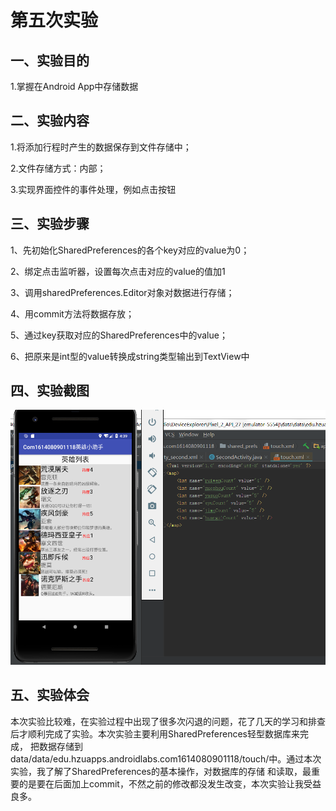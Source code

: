 # 第五次实验

## 一、实验目的
1.掌握在Android App中存储数据

## 二、实验内容
1.将添加行程时产生的数据保存到文件存储中；

2.文件存储方式：内部；

3.实现界面控件的事件处理，例如点击按钮


## 三、实验步骤

1、先初始化SharedPreferences的各个key对应的value为0；

2、绑定点击监听器，设置每次点击对应的value的值加1

3、调用sharedPreferences.Editor对象对数据进行存储；

4、用commit方法将数据存放；

5、通过key获取对应的SharedPreferences中的value；

6、把原来是int型的value转换成string类型输出到TextView中

## 四、实验截图


![image](https://github.com/wojiaojianxiaobai/-/blob/master/%E7%AC%AC%E4%BA%94%E6%AC%A1%E5%AE%9E%E9%AA%8C%E6%88%AA%E5%9B%BE.png)


## 五、实验体会

  本次实验比较难，在实验过程中出现了很多次闪退的问题，花了几天的学习和排查后才顺利完成了实验。本次实验主要利用SharedPreferences轻型数据库来完成，
  把数据存储到data/data/edu.hzuapps.androidlabs.com1614080901118/touch/中。通过本次实验，我了解了SharedPreferences的基本操作，对数据库的存储
  和读取，最重要的是要在后面加上commit，不然之前的修改都没发生改变，本次实验让我受益良多。
